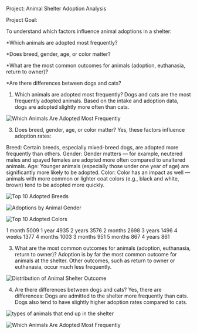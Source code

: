 Project: Animal Shelter Adoption Analysis

Project Goal:

To understand which factors influence animal adoptions in a shelter:

*Which animals are adopted most frequently?

*Does breed, gender, age, or color matter?

*What are the most common outcomes for animals (adoption, euthanasia, return to owner)?

*Are there differences between dogs and cats?


1. Which animals are adopted most frequently?
Dogs and cats are the most frequently adopted animals.
Based on the intake and adoption data, dogs are adopted slightly more often than cats.


![Which Animals Are Adopted Most Frequently](https://github.com/user-attachments/assets/6e8a6f2c-6b7b-40e7-9612-489bbab3b5f4)


3. Does breed, gender, age, or color matter?
Yes, these factors influence adoption rates:

Breed: Certain breeds, especially mixed-breed dogs, are adopted more frequently than others.
Gender: Gender matters — for example, neutered males and spayed females are adopted more often compared to unaltered animals.
Age: Younger animals (especially those under one year of age) are significantly more likely to be adopted.
Color: Color has an impact as well — animals with more common or lighter coat colors (e.g., black and white, brown) tend to be adopted more quickly.

![Top 10 Adopted Breeds](https://github.com/user-attachments/assets/b82a2610-504b-498b-8796-b8b76858cd86)


![Adoptions by Animal Gender](https://github.com/user-attachments/assets/f8066561-5fa6-4234-8af5-624fcd26e3c8)


![Top 10 Adopted Colors](https://github.com/user-attachments/assets/9e809858-d285-4af8-a4b4-3933b90ed8a0)



1 month          5009
1 year           4935
2 years          3576
2 months         2698
3 years          1496
4 weeks          1377
4 months         1003
3 months          951
5 months          867
4 years           861


3. What are the most common outcomes for animals (adoption, euthanasia, return to owner)?
Adoption is by far the most common outcome for animals at the shelter.
Other outcomes, such as return to owner or euthanasia, occur much less frequently.


![Distribution of Animal Shelter Outcome](https://github.com/user-attachments/assets/38b66564-255d-4dda-b0f8-ffaddf50dccc)


4. Are there differences between dogs and cats?
Yes, there are differences:
Dogs are admitted to the shelter more frequently than cats.
Dogs also tend to have slightly higher adoption rates compared to cats.

![types of animals that end up in the shelter](https://github.com/user-attachments/assets/167e6d83-a8b3-42a5-b445-861778638119)


![Which Animals Are Adopted Most Frequently](https://github.com/user-attachments/assets/40c47213-47b1-4c1b-a451-00a523ab43c6)





